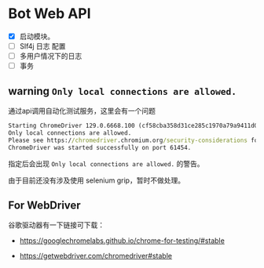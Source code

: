 # Bot Web API

- [x] 启动模块。
- [ ] Slf4j 日志 配置
- [ ] 多用户情况下的日志
- [ ] 事务

## warning `Only local connections are allowed.`
通过api调用自动化测试服务，这里会有一个问题

```cmd
Starting ChromeDriver 129.0.6668.100 (cf58cba358d31ce285c1970a79a9411d0fb381a5-refs/branch-heads/6668@{#1704}) on port 61454
Only local connections are allowed.
Please see https://chromedriver.chromium.org/security-considerations for suggestions on keeping ChromeDriver safe.
ChromeDriver was started successfully on port 61454.
```

指定后会出现 `Only local connections are allowed.` 的警告。

由于目前还没有涉及使用 selenium grip，暂时不做处理。

## For WebDriver

谷歌驱动器有一下链接可下载：

* https://googlechromelabs.github.io/chrome-for-testing/#stable

* https://getwebdriver.com/chromedriver#stable


